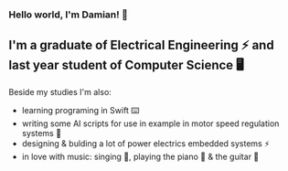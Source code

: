 ### Hello world, I'm Damian! 👋

## I'm a graduate of Electrical Engineering ⚡️ and last year student of Computer Science 🖥
Beside my studies I'm also:
- learning programing in Swift  ⌨️
- writing some AI scripts for use in example in motor speed regulation systems 🧠
- designing & bulding a lot of power electrics embedded systems ⚡️
- in love with music: singing 🎤, playing the piano 🎹 & the guitar 🎸